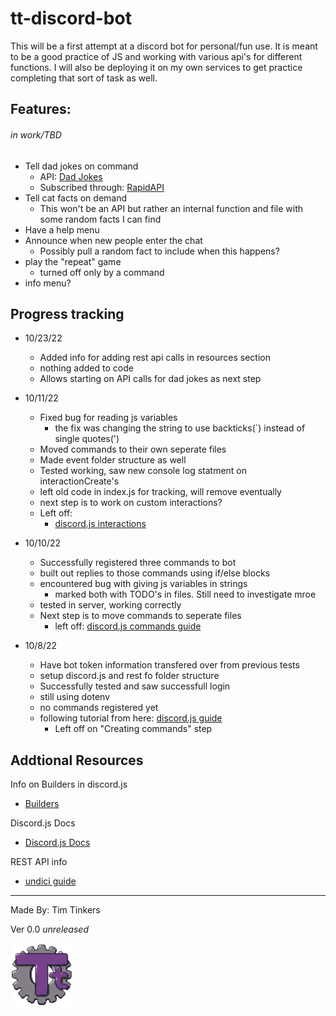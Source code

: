 # tt-discord-bot

This will be a first attempt at a discord bot for personal/fun use.  It is meant to be a good practice of JS and working with various api's for different functions.  I will also be deploying it on my own services to get practice completing that sort of task as well.

## Features: 
###### *in work/TBD*
- Tell dad jokes on command
  - API: [Dad Jokes](https://dadjokes.io)
  - Subscribed through: [RapidAPI](https://www.rapidapi.com)
- Tell cat facts on demand
  - This won't be an API but rather an internal function and file with some random facts I can find
- Have a help menu
- Announce when new people enter the chat
  - Possibly pull a random fact to include when this happens?
- play the "repeat" game
  - turned off only by a command
- info menu?


## Progress tracking

- 10/23/22
  - Added info for adding rest api calls in resources section
  - nothing added to code
  - Allows starting on API calls for dad jokes as next step

- 10/11/22
  - Fixed bug for reading js variables
    - the fix was changing the string to use backticks(`) instead of single quotes(')
  - Moved commands to their own seperate files
  - Made event folder structure as well
  - Tested working, saw new console log statment on interactionCreate's
  - left old code in index.js for tracking, will remove eventually
  - next step is to work on custom interactions?
  - Left off:
    - [discord.js interactions](https://discordjs.guide/interactions/slash-commands.htm)
    
- 10/10/22
  - Successfully registered three commands to bot
  - built out replies to those commands using if/else blocks
  - encountered bug with giving js variables in strings
    - marked both with TODO's in files.  Still need to investigate mroe
  - tested in server, working correctly
  - Next step is to move commands to seperate files
    - left off: [discord.js commands guide](https://discordjs.guide/creating-your-bot/command-handling.html#individual-command-files)

- 10/8/22
  - Have bot token information transfered over from previous tests
  - setup discord.js and rest fo folder structure
  - Successfully tested and saw successfull login
  - still using dotenv
  - no commands registered yet
  - following tutorial from here: [discord.js guide](https://discordjs.guide/creating-your-bot/)
    - Left off on "Creating commands" step

## Addtional Resources

Info on Builders in discord.js
- [Builders](https://discordjs.guide/popular-topics/builders.html)

Discord.js Docs
- [Discord.js Docs](https://discord.js.org/#/docs/discord.js/main/general/welcome)

REST API info
- [undici guide](https://discordjs.guide/additional-info/rest-api.html#making-http-requests-with-node)
    
---
Made By: Tim Tinkers

Ver 0.0 *unreleased*

<img src="./img/Logo_Tt-Gear_r1.png" alt="Personal Logo" width="100"/>